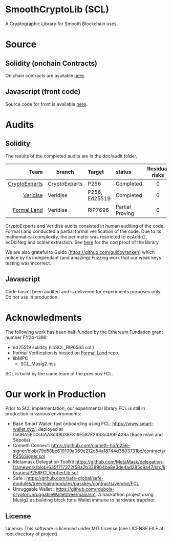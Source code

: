 # SmoothCryptoLib (SCL)
A Cryptographic Library for Smooth Blockchain uses.


# Source 


## Solidity (onchain Contracts)

On chain contracts are available [here](./src/README.md).

## Javascript (front code)

Source code for front is available [here](./src/libMPC/README.md).



# Audits 

## Solidity 
The results of the completed audits are in the doc/audit folder.


| Team    | branch  | Target |status |Residual risks|
|--------:|---------|:---------|:---------|:--:|
| [CryptoExperts](https://github.com/get-smooth/crypto-lib/tree/main/doc/Audits) | CryptoExperts  |P256 | Completed | 0|
| [Veridise](https://github.com/get-smooth/crypto-lib/tree/main/doc/Audits) | Veridise  |P256, Ed25519 |  Completed | 0 |
| [Formal Land](https://github.com/formal-land/coq-of-solidity/tree/guillaume-claret%40experiments-verification-mulmuladdX_fullgen_b4/coq/CoqOfSolidity/contracts/scl/mulmuladdX_fullgen_b4)| Veridise  | RIP7696 |  Partial Proving | 0 |

CryptoExperts and Veridise audits consisted in human auditing of the code. Formal Land conducted a partial formal verification of the code. Due to its mathematical complexity, the perimeter was restricted to ecAddn2, ecDblNeg and scalar extraction.
See [here](https://github.com/formal-land/coq-of-solidity/tree/guillaume-claret%40experiments-verification-mulmuladdX_fullgen_b4/coq/CoqOfSolidity/contracts/scl/mulmuladdX_fullgen_b4) for the coq proof of the library.

We are also grateful to Guido (https://github.com/guidovranken) which notice by its independant (and amazing) Fuzzing work that our weak keys testing was incorrect.

## Javascript

Code hasn't been audited and is delivered for experiments purposes only. Do not use in production.

# Acknowledments

The following work has been half-funded by the Ethereum Fundation grant number FY24-1386:
 * ed25519 solidity (libSCL_RIP6565.sol )
 * Formal Verification is hosted on [Formal Land](https://github.com/formal-land/coq-of-solidity/tree/guillaume-claret%40experiments-verification-mulmuladdX_fullgen_b4/coq/CoqOfSolidity/contracts/scl/mulmuladdX_fullgen_b4) repo. 
 * libMPC
   - SCL_Musig2.mjs 

SCL is build by the same team of the previous FCL. 

# Our work in Production

Prior to SCL implementation, our experimental library FCL is still in production in various environments:

* Base Smart Wallet: fast onboarding using FCL: https://www.smart-wallet.xyz/, deployed at 0x0BA5ED0c6AA8c49038F819E587E2633c4A9F428a (Base main and Sepolia)
* Cometh Connect: https://github.com/cometh-hq/p256-signer/blob/79d58bc619109a069e212d54a18744d3803731bc/contracts/P256Signer.sol
* Metamask Delegation Toolkit https://github.com/MetaMask/delegation-framework/blob/635f717372f58a2b338964ba8e3de4ad285c9a47/src/libraries/P256FCLVerifierLib.sol
* Safe : https://github.com/safe-global/safe-modules/tree/main/modules/passkey/contracts/vendor/FCL
* Unruggable Wallet : https://github.com/rdubois-crypto/UnruggableWallet/tree/main/src. A hackathon project using Musig2 as building block for a Wallet immune to hardware trapdoor. 


## License 
License: This software is licensed under MIT License (see LICENSE FILE at root directory of project).
